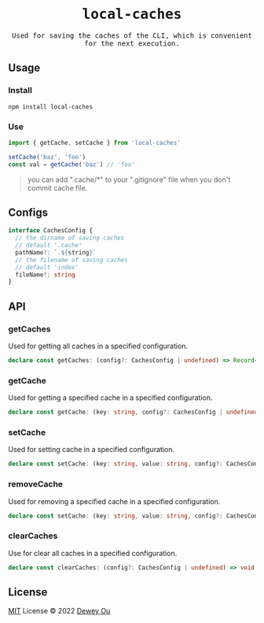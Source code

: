 <h1 align="center"><samp>local-caches</samp></h1>

<p align="center">
  <samp>Used for saving the caches of the CLI, which is convenient for the next execution.</samp>
</p>

## Usage

### Install

```
npm install local-caches
```

### Use

```ts
import { getCache, setCache } from 'local-caches'

setCache('baz', 'foo')
const val = getCache('baz') // 'foo'
```

> you can add ".cache/*" to your ".gitignore" file when you don't commit cache file.

## Configs

```ts
interface CachesConfig {
  // the dirname of saving caches
  // default '.cache'
  pathName?: `.${string}`
  // the filename of saving caches
  // default 'index'
  fileName?: string
}
```

## API

### getCaches

Used for getting all caches in a specified configuration.

```ts
declare const getCaches: (config?: CachesConfig | undefined) => Record<string, string> | null
```

### getCache

Used for getting a specified cache in a specified configuration.

```ts 
declare const getCache: (key: string, config?: CachesConfig | undefined) => string | undefined
```

### setCache

Used for setting cache in a specified configuration.

```ts 
declare const setCache: (key: string, value: string, config?: CachesConfig | undefined) => void
```

### removeCache

Used for removing a specified cache in a specified configuration.

```ts 
declare const setCache: (key: string, value: string, config?: CachesConfig | undefined) => void
```

### clearCaches

Use for clear all caches in a specified configuration.

```ts
declare const clearCaches: (config?: CachesConfig | undefined) => void
```


## License

[MIT](./LICENSE) License © 2022 [Dewey Ou](https://github.com/ouduidui)